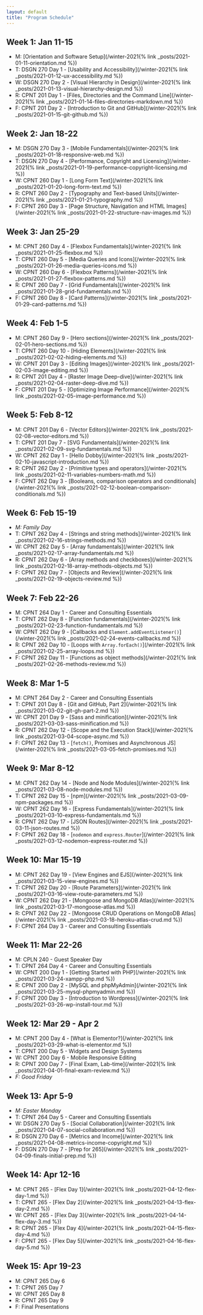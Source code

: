 ```yaml
---
layout: default
title: "Program Schedule"
---
```

## Week 1: Jan 11-15
- M: [Orientation and Software Setup](/winter-2021{% link _posts/2021-01-11-orientation.md %})
- T: DSGN 270 Day 1 - [Usability and Accessibility](/winter-2021{% link _posts/2021-01-12-ux-accessibility.md %})
- W: DSGN 270 Day 2 - [Visual Hierarchy in Design](/winter-2021{% link _posts/2021-01-13-visual-hierarchy-design.md %})
- R: CPNT 201 Day 1 - [Files, Directories and the Command Line](/winter-2021{% link _posts/2021-01-14-files-directories-markdown.md %})
- F: CPNT 201 Day 2 - [Introduction to Git and GitHub](/winter-2021{% link _posts/2021-01-15-git-github.md %})

## Week 2: Jan 18-22
- M: DSGN 270 Day 3 - [Mobile Fundamentals](/winter-2021{% link _posts/2021-01-18-responsive-web.md %})
- T: DSGN 270 Day 4 - [Performance, Copyright and Licensing](/winter-2021{% link _posts/2021-01-19-performance-copyright-licensing.md %})
- W: CPNT 260 Day 1 - [Long Form Text](/winter-2021{% link _posts/2021-01-20-long-form-text.md %})
- R: CPNT 260 Day 2 - [Typography and Text-based Units](/winter-2021{% link _posts/2021-01-21-typography.md %})
- F: CPNT 260 Day 3 - [Page Structure, Navigation and HTML Images](/winter-2021{% link _posts/2021-01-22-structure-nav-images.md %})

## Week 3: Jan 25-29
- M: CPNT 260 Day 4 - [Flexbox Fundamentals](/winter-2021{% link _posts/2021-01-25-flexbox.md %})
- T: CPNT 260 Day 5 - [Media Queries and Icons](/winter-2021{% link _posts/2021-01-26-media-queries-icons.md %})
- W: CPNT 260 Day 6 - [Flexbox Patterns](/winter-2021{% link _posts/2021-01-27-flexbox-patterns.md %})
- R: CPNT 260 Day 7 - [Grid Fundamentals](/winter-2021{% link _posts/2021-01-28-grid-fundamentals.md %})
- F: CPNT 260 Day 8 - [Card Patterns](/winter-2021{% link _posts/2021-01-29-card-patterns.md %})

## Week 4: Feb 1-5
- M: CPNT 260 Day 9 - [Hero sections](/winter-2021{% link _posts/2021-02-01-hero-sections.md %})
- T: CPNT 260 Day 10 - [Hiding Elements](/winter-2021{% link _posts/2021-02-02-hiding-elements.md %})
- W: CPNT 201 Day 3 - [Editing Images](/winter-2021{% link _posts/2021-02-03-image-editing.md %})
- R: CPNT 201 Day 4 - [Raster Image Deep-dive](/winter-2021{% link _posts/2021-02-04-raster-deep-dive.md %})
- F: CPNT 201 Day 5 - [Optimizing Image Performance](/winter-2021{% link _posts/2021-02-05-image-performance.md %})

## Week 5: Feb 8-12
- M: CPNT 201 Day 6 - [Vector Editors](/winter-2021{% link _posts/2021-02-08-vector-editors.md %})
- T: CPNT 201 Day 7 - [SVG Fundamentals](/winter-2021{% link _posts/2021-02-09-svg-fundamentals.md %})
- W: CPNT 262 Day 1 - [Hello Dobby](/winter-2021{% link _posts/2021-02-10-javascript-introduction.md %})
- R: CPNT 262 Day 2 - [Primitive types and operators](/winter-2021{% link _posts/2021-02-11-variables-numbers-math.md %})
- F: CPNT 262 Day 3 - [Booleans, comparison operators and conditionals](/winter-2021{% link _posts/2021-02-12-boolean-comparison-conditionals.md %})

## Week 6: Feb 15-19
- _M: Family Day_
- T: CPNT 262 Day 4 - [Strings and string methods](/winter-2021{% link _posts/2021-02-16-strings-methods.md %})
- W: CPNT 262 Day 5 - [Array fundamentals](/winter-2021{% link _posts/2021-02-17-array-fundamentals.md %})
- R: CPNT 262 Day 6 - [Array methods and checkboxes](/winter-2021{% link _posts/2021-02-18-array-methods-objects.md %})
- F: CPNT 262 Day 7 - [Objects and Review](/winter-2021{% link _posts/2021-02-19-objects-review.md %})

## Week 7: Feb 22-26
- M: CPNT 264 Day 1 - Career and Consulting Essentials
- T: CPNT 262 Day 8 - [Function fundamentals](/winter-2021{% link _posts/2021-02-23-function-fundamentals.md %})
- W: CPNT 262 Day 9 - [Callbacks and `Element.addEventListener()`](/winter-2021{% link _posts/2021-02-24-events-callbacks.md %})
- R: CPNT 262 Day 10 - [Loops with `Array.forEach()`](/winter-2021{% link _posts/2021-02-25-array-loops.md %})
- F: CPNT 262 Day 11 - [Functions as object methods](/winter-2021{% link _posts/2021-02-26-methods-review.md %})

## Week 8: Mar 1-5
- M: CPNT 264 Day 2 - Career and Consulting Essentials
- T: CPNT 201 Day 8 - [Git and GitHub, Part 2](/winter-2021{% link _posts/2021-03-02-git-gh-part-2.md %})
- W: CPNT 201 Day 9 - [Sass and minification](/winter-2021{% link _posts/2021-03-03-sass-minification.md %})
- R: CPNT 262 Day 12 - [Scope and the Execution Stack](/winter-2021{% link _posts/2021-03-04-scope-async.md %})
- F: CPNT 262 Day 13 - [`fetch()`, Promises and Asynchronous JS](/winter-2021{% link _posts/2021-03-05-fetch-promises.md %})

## Week 9: Mar 8-12
- M: CPNT 262 Day 14 - [Node and Node Modules](/winter-2021{% link _posts/2021-03-08-node-modules.md %})
- T: CPNT 262 Day 15 - [npm](/winter-2021{% link _posts/2021-03-09-npm-packages.md %})
- W: CPNT 262 Day 16 - [Express Fundamentals](/winter-2021{% link _posts/2021-03-10-express-fundamentals.md %})
- R: CPNT 262 Day 17 - [JSON Routes](/winter-2021{% link _posts/2021-03-11-json-routes.md %})
- F: CPNT 262 Day 18 - [`nodemon` and `express.Router`](/winter-2021{% link _posts/2021-03-12-nodemon-express-router.md %})

## Week 10: Mar 15-19
- M: CPNT 262 Day 19 - [View Engines and EJS](/winter-2021{% link _posts/2021-03-15-view-engines.md %})
- T: CPNT 262 Day 20 - [Route Parameters](/winter-2021{% link _posts/2021-03-16-view-route-parameters.md %})
- W: CPNT 262 Day 21 - [Mongoose and MongoDB Atlas](/winter-2021{% link _posts/2021-03-17-mongoose-atlas.md %})
- R: CPNT 262 Day 22 - [Mongoose CRUD Operations on MongoDB Atlas](/winter-2021{% link _posts/2021-03-18-heroku-atlas-crud.md %})
- F: CPNT 264 Day 3 - Career and Consulting Essentials

## Week 11: Mar 22-26
- M: CPLN 240 - Guest Speaker Day 
- T: CPNT 264 Day 4 - Career and Consulting Essentials
- W: CPNT 200 Day 1 - [Getting Started with PHP](/winter-2021{% link _posts/2021-03-24-xampp-php.md %})
- R: CPNT 200 Day 2 - [MySQL and phpMyAdmin](/winter-2021{% link _posts/2021-03-25-mysql-phpmyadmin.md %})
- F: CPNT 200 Day 3 - [Introduction to Wordpress](/winter-2021{% link _posts/2021-03-26-wp-install-tour.md %})

## Week 12: Mar 29 - Apr 2
- M: CPNT 200 Day 4 - [What is Elementor?](/winter-2021{% link _posts/2021-03-29-what-is-elementor.md %})
- T: CPNT 200 Day 5 - Widgets and Design Systems
- W: CPNT 200 Day 6 - Mobile Responsive Editing
- R: CPNT 200 Day 7 - [Final Exam, Lab-time](/winter-2021{% link _posts/2021-04-01-final-exam-review.md %})
- _F: Good Friday_

## Week 13: Apr 5-9
- _M: Easter Monday_
- T: CPNT 264 Day 5 - Career and Consulting Essentials
- W: DSGN 270 Day 5 - [Social Collaboration](/winter-2021{% link _posts/2021-04-07-social-collaboration.md %})
- R: DSGN 270 Day 6 - [Metrics and Income](/winter-2021{% link _posts/2021-04-08-metrics-income-copyright.md %})
- F: DSGN 270 Day 7 - [Prep for 265](/winter-2021{% link _posts/2021-04-09-finals-initial-prep.md %})

## Week 14: Apr 12-16
- M: CPNT 265 - [Flex Day 1](/winter-2021{% link _posts/2021-04-12-flex-day-1.md %}) 
- T: CPNT 265 - [Flex Day 2](/winter-2021{% link _posts/2021-04-13-flex-day-2.md %}) 
- W: CPNT 265 - [Flex Day 3](/winter-2021{% link _posts/2021-04-14-flex-day-3.md %})
- R: CPNT 265 - [Flex Day 4](/winter-2021{% link _posts/2021-04-15-flex-day-4.md %})
- F: CPNT 265 - [Flex Day 5](/winter-2021{% link _posts/2021-04-16-flex-day-5.md %})

## Week 15: Apr 19-23
- M: CPNT 265 Day 6
- T: CPNT 265 Day 7
- W: CPNT 265 Day 8
- R: CPNT 265 Day 9
- F: Final Presentations

